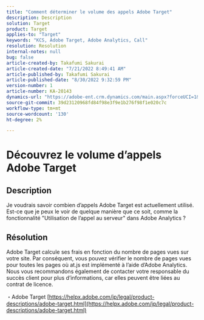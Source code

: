 ```yaml
---
title: "Comment déterminer le volume des appels Adobe Target"
description: Description
solution: Target
product: Target
applies-to: "Target"
keywords: "KCS, Adobe Target, Adobe Analytics, Call"
resolution: Resolution
internal-notes: null
bug: false
article-created-by: Takafumi Sakurai
article-created-date: "7/21/2022 8:49:41 AM"
article-published-by: Takafumi Sakurai
article-published-date: "8/30/2022 9:32:59 PM"
version-number: 1
article-number: KA-20143
dynamics-url: "https://adobe-ent.crm.dynamics.com/main.aspx?forceUCI=1&pagetype=entityrecord&etn=knowledgearticle&id=7fa41b08-d208-ed11-82e4-00224808e7b0"
source-git-commit: 39d23120968fd84f98e3f9e1b276f98f1e020c7c
workflow-type: tm+mt
source-wordcount: '130'
ht-degree: 2%

---
```


# Découvrez le volume d’appels Adobe Target

## Description

Je voudrais savoir combien d’appels Adobe Target est actuellement utilisé. Est-ce que je peux le voir de quelque manière que ce soit, comme la fonctionnalité &quot;Utilisation de l’appel au serveur&quot; dans Adobe Analytics ?

## Résolution


Adobe Target calcule ses frais en fonction du nombre de pages vues sur votre site. Par conséquent, vous pouvez vérifier le nombre de pages vues pour toutes les pages où at.js est implémenté à l’aide d’Adobe Analytics. Nous vous recommandons également de contacter votre responsable du succès client pour plus d’informations, car elles peuvent être liées au contrat de licence.

・Adobe Target
[https://helpx.adobe.com/jp/legal/product-descriptions/adobe-target.html](https://helpx.adobe.com/jp/legal/product-descriptions/adobe-target.html)


